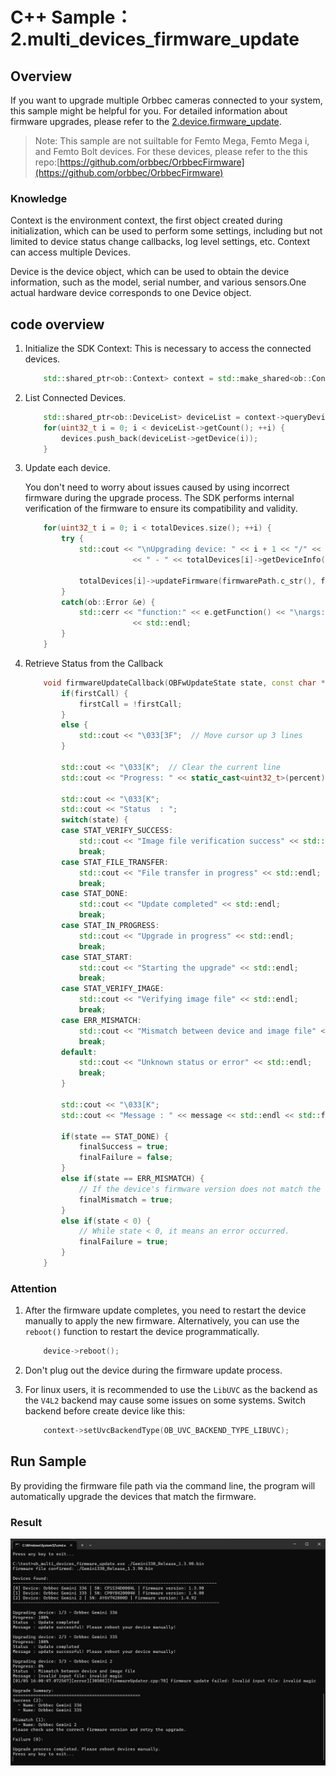 # C++ Sample：2.multi_devices_firmware_update

## Overview

If you want to upgrade multiple Orbbec cameras connected to your system, this sample might be helpful for you. For detailed information about firmware upgrades, please refer to the [2.device.firmware_update](../2.device.firmware_update/README.md).

> Note: This sample are not suiltable for Femto Mega, Femto Mega i, and Femto Bolt devices.
> For these devices, please refer to the this repo:[https://github.com/orbbec/OrbbecFirmware](https://github.com/orbbec/OrbbecFirmware)

### Knowledge

Context is the environment context, the first object created during initialization, which can be used to perform some settings, including but not limited to device status change callbacks, log level settings, etc. Context can access multiple Devices.

Device is the device object, which can be used to obtain the device information, such as the model, serial number, and various sensors.One actual hardware device corresponds to one Device object.

## code overview

1. Initialize the SDK Context: This is necessary to access the connected devices.

    ```c++
        std::shared_ptr<ob::Context> context = std::make_shared<ob::Context>();
    ```
2. List Connected Devices.

    ```c++
        std::shared_ptr<ob::DeviceList> deviceList = context->queryDeviceList();
        for(uint32_t i = 0; i < deviceList->getCount(); ++i) {
            devices.push_back(deviceList->getDevice(i));
        }
    ```
3. Update each device.

    You don't need to worry about issues caused by using incorrect firmware during the upgrade process. The SDK performs internal verification of the firmware to ensure its compatibility and validity.

    ```c++
        for(uint32_t i = 0; i < totalDevices.size(); ++i) {
            try {
                std::cout << "\nUpgrading device: " << i + 1 << "/" << totalDevices.size() 
                            << " - " << totalDevices[i]->getDeviceInfo()->getName() << std::endl;

                totalDevices[i]->updateFirmware(firmwarePath.c_str(), firmwareUpdateCallback, false);
            }
            catch(ob::Error &e) {
                std::cerr << "function:" << e.getFunction() << "\nargs:" << e.getArgs() << "\nmessage:" << e.what() << "\ntype:" << e.getExceptionType()
                            << std::endl;
            }
        }
    ```

4. Retrieve Status from the Callback

    ```c++
        void firmwareUpdateCallback(OBFwUpdateState state, const char *message, uint8_t percent) {
            if(firstCall) {
                firstCall = !firstCall;
            }
            else {
                std::cout << "\033[3F";  // Move cursor up 3 lines
            }

            std::cout << "\033[K";  // Clear the current line
            std::cout << "Progress: " << static_cast<uint32_t>(percent) << "%" << std::endl;

            std::cout << "\033[K";
            std::cout << "Status  : ";
            switch(state) {
            case STAT_VERIFY_SUCCESS:
                std::cout << "Image file verification success" << std::endl;
                break;
            case STAT_FILE_TRANSFER:
                std::cout << "File transfer in progress" << std::endl;
                break;
            case STAT_DONE:
                std::cout << "Update completed" << std::endl;
                break;
            case STAT_IN_PROGRESS:
                std::cout << "Upgrade in progress" << std::endl;
                break;
            case STAT_START:
                std::cout << "Starting the upgrade" << std::endl;
                break;
            case STAT_VERIFY_IMAGE:
                std::cout << "Verifying image file" << std::endl;
                break;
            case ERR_MISMATCH:
                std::cout << "Mismatch between device and image file" << std::endl;
                break;
            default:
                std::cout << "Unknown status or error" << std::endl;
                break;
            }

            std::cout << "\033[K";
            std::cout << "Message : " << message << std::endl << std::flush;

            if(state == STAT_DONE) {
                finalSuccess = true;
                finalFailure = false;
            }
            else if(state == ERR_MISMATCH) {
                // If the device's firmware version does not match the image file, the callback status will be ERR_MISMATCH.
                finalMismatch = true;
            }
            else if(state < 0) {
                // While state < 0, it means an error occurred.
                finalFailure = true;
            }
        }
    ```

### Attention

1. After the firmware update completes, you need to restart the device manually to apply the new firmware. Alternatively, you can use the `reboot()` function to restart the device programmatically.

    ```c++
        device->reboot();
    ```

2. Don't plug out the device during the firmware update process.

3. For linux users, it is recommended to use the `LibUVC` as the backend as the `V4L2` backend may cause some issues on some systems. Switch backend before create device like this:

    ```c++
        context->setUvcBackendType(OB_UVC_BACKEND_TYPE_LIBUVC);
    ```

## Run Sample

By providing the firmware file path via the command line, the program will automatically upgrade the devices that match the firmware.

### Result

![image](../../docs/resource/multi_devices_firmware_update.jpg)
